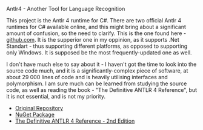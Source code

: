 Antlr4 - Another Tool for Language Recognition

This project is the Antlr 4 runtime for C#. There are two official Antlr 4 runtimes for C# available online, and this might bring about a significant amount of confusion, so the need to clarify. This is the one found here - [github.com](https://github.com/antlr/antlr4/tree/dev/runtime/CSharp). It is the supperior one in my oppinion, as it supports .Net Standart - thus supporting different platforms, as opposed to supporting only Windows. It is supposed be the most frequently-updated one as well.

I don't have much else to say about it - I haven't got the time to look into the source code much, and it is a significantly-complex piece of software, at about 29 000 lines of code and is heavily utilising interfaces and polymorphism. I am sure much can be learned from studying the source code, as well as reading the book - "The Definitive ANTLR 4 Reference", but it is not essential, and is not my priority.


* [Original Repository]([https://github.com/antlr/antlr4/tree/dev/runtime/CSharp])
* [NuGet Package](https://www.nuget.org/packages/Antlr4.Runtime.Standard/)
* [The Definitive ANTLR 4 Reference - 2nd Edition](https://www.amazon.com/dp/1934356999/ref=cm_sw_r_cp_ep_dp_jFVuyb1GF8FBJ)
